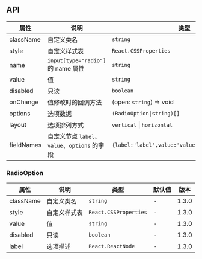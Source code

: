 ## API

| 属性       | 说明                                          | 类型                                              | 默认值       | 版本  |
| ---------- | --------------------------------------------- | ------------------------------------------------- | ------------ | ----- |
| className  | 自定义类名                                    | `string`                                          | -            | 1.3.0 |
| style      | 自定义样式表                                  | `React.CSSProperties`                             | -            | 1.3.0 |
| name       | `input[type="radio"]` 的 name 属性            | `string`                                          | -            | 1.3.0 |
| value      | 值                                            | `string`                                          | -            | 1.3.0 |
| disabled   | 只读                                          | `boolean`                                         | -            | 1.3.0 |
| onChange   | 值修改时的回调方法                            | (open: `string`) => void                          | -            | 1.3.0 |
| options    | 选项数据                                      | `(RadioOption\|string)[]`                         | `[]`         | 1.3.0 |
| layout     | 选项排列方式                                  | `vertical` \| `horizontal`                        | `horizontal` | 1.3.0 |
| fieldNames | 自定义节点 `label`、`value`、`options` 的字段 | `{label:'label',value:'value',options:'options'}` | -            | 1.6.0 |

### RadioOption

| 属性      | 说明         | 类型                  | 默认值 | 版本  |
| --------- | ------------ | --------------------- | ------ | ----- |
| className | 自定义类名   | `string`              | -      | 1.3.0 |
| style     | 自定义样式表 | `React.CSSProperties` | -      | 1.3.0 |
| value     | 值           | `string`              | -      | 1.3.0 |
| disabled  | 只读         | `boolean`             | -      | 1.3.0 |
| label     | 选项描述     | `React.ReactNode`     | -      | 1.3.0 |
